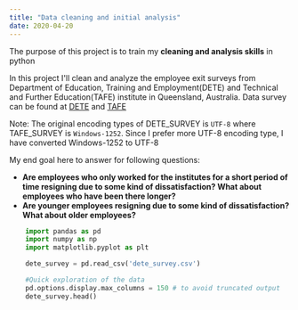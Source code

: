 ```yaml
---
title: "Data cleaning and initial analysis"
date: 2020-04-20
---
```

The purpose of this project is to train my __cleaning and analysis skills__ in python

In this project I'll clean and analyze the employee exit surveys from Department of Education, Training and Employment(DETE) and Technical and Further Education(TAFE) institute in Queensland, Australia.
Data survey can be found at [DETE](https://data.gov.au/dataset/ds-qld-fe96ff30-d157-4a81-851d-215f2a0fe26d/details?q=exit%20survey) and [TAFE](https://data.gov.au/dataset/ds-qld-89970a3b-182b-41ea-aea2-6f9f17b5907e/details?q=exit%20survey)

Note: The original encoding types of DETE_SURVEY is `UTF-8` where TAFE_SURVEY is `Windows-1252`. Since I prefer more UTF-8 encoding type, I have converted Windows-1252 to UTF-8

My end goal here to answer for following questions:
 - __Are employees who only worked for the institutes for a short period of time resigning due to some kind of dissatisfaction? What about employees who have been there longer?__
 - __Are younger employees resigning due to some kind of dissatisfaction? What about older employees?__

 ```python
     import pandas as pd
     import numpy as np
     import matplotlib.pyplot as plt

     dete_survey = pd.read_csv('dete_survey.csv')

     #Quick exploration of the data
     pd.options.display.max_columns = 150 # to avoid truncated output
     dete_survey.head()
 ```
